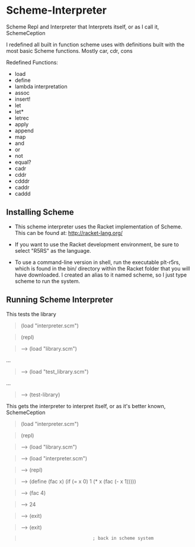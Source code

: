 Scheme-Interpreter
==================

Scheme Repl and Interpreter that Interprets itself, or as I call it, SchemeCeption

I redefined all built in function scheme uses with definitions built with the most 
basic Scheme functions. Mostly car, cdr, cons

Redefined Functions:
- load
- define
- lambda interpretation
- assoc
- insert!
- let
- let*
- letrec
- apply
- append
- map
- and
- or
- not
- equal?
- cadr
- cddr
- cdddr
- caddr
- caddd


Installing Scheme
------------------------------

- This scheme interpreter uses the Racket implementation of Scheme. This can be found at: http://racket-lang.org/

- If you want to use the Racket development environment, be sure to select "R5RS" as the language.

- To use a command-line version in shell, run the executable plt-r5rs, which is found in the bin/ directory within the Racket folder that you will have downloaded. 
I created an alias to it named scheme, so I just type scheme to run the system.

Running Scheme Interpreter
------------------------------

This tests the library 
> (load "interpreter.scm")

> (repl)

> --> (load "library.scm")

...

> --> (load "test_library.scm")

...

> --> (test-library)  


This gets the interpreter to interpret itself, or as it's better known, SchemeCeption
> (load "interpreter.scm")

> (repl)

> --> (load "library.scm")

> --> (load "interpreter.scm")

> --> (repl)

> --> (define (fac x) (if (= x 0) 1 (* x (fac (- x 1)))))

> --> (fac 4)

> --> 24

> --> (exit)

> --> (exit)

>                                ; back in scheme system

